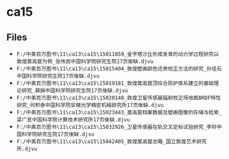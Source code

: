 # ca15

## Files

- `F:/中美百万图书\11\ca13\ca15\15011859_金字塔沙丘形成发育的动力学过程研究以敦煌莫高窟为例_张伟民中国科学院研究生院17页後缺.djvu`
- `F:/中美百万图书\11\ca13\ca15\15015404_敦煌壁画颜色还原校正方法的研究_孙佳石中国科学院研究生院17页後缺.djvu`
- `F:/中美百万图书\11\ca13\ca15\15019181_敦煌莫高窟顶综合防护体系建立的基础理论研究_薛娴中国科学院研究生院17页後缺.djvu`
- `F:/中美百万图书\11\ca13\ca15\15020148_敦煌卫星传感器辐射校正场地面BRDF特性研究_何积泰中国科学院安徽光学精密机械研究所17页後缺.djvu`
- `F:/中美百万图书\11\ca13\ca15\15023443_莫高窟档案数据及壁画图像的存储与检索_梁广昱中国科学院计算技术研究所17页後缺.djvu`
- `F:/中美百万图书\11\ca13\ca15\15032926_卫星传感器在轨交叉定标试验研究_李轩中国科学院研究生院17页後缺.djvu`
- `F:/中美百万图书\11\ca13\ca15\15042405_敦煌莫高窟志略_国立敦煌艺术研究所.djvu`

